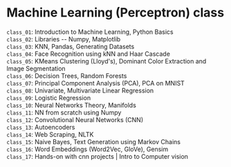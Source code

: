 # Machine Learning (Perceptron) class

`class_01`: Introduction to Machine Learning, Python Basics<br>
`class_02`: Libraries -- Numpy, Matplotlib<br>
`class_03`: KNN, Pandas, Generating Datasets<br>
`class_04`: Face Recognition using kNN and Haar Cascade<br>
`class_05`: KMeans Clustering (Lloyd's), Dominant Color Extraction and Image Segmentation<br>
`class_06`: Decision Trees, Random Forests<br>
`class_07`: Principal Component Analysis (PCA), PCA on MNIST<br>
`class_08`: Univariate, Multivariate Linear Regression<br>
`class_09`: Logistic Regression<br>
`class_10`: Neural Networks Theory, Manifolds<br>
`class_11`: NN from scratch using Numpy<br>
`class_12`: Convolutional Neural Networks (CNN)<br>
`class_13`: Autoencoders<br>
`class_14`: Web Scraping, NLTK<br>
`class_15`: Naive Bayes, Text Generation using Markov Chains<br>
`class_16`: Word Embeddings (Word2Vec, GloVe), Gensim<br>
`class_17`: Hands-on with cnn projects | Intro to Computer vision <br>
